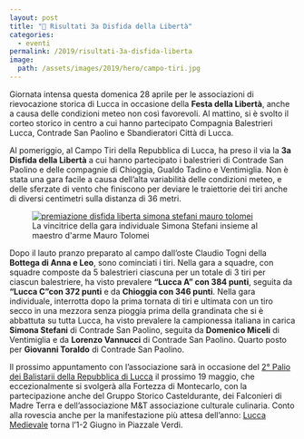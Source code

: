 ```yaml
---
layout: post
title: "🎯 Risultati 3a Disfida della Libertà"
categories:
  - eventi
permalink: /2019/risultati-3a-disfida-liberta
image:
  path: /assets/images/2019/hero/campo-tiri.jpg
---
```


Giornata intensa questa domenica 28 aprile per le associazioni di rievocazione
storica di Lucca in occasione della **Festa della Libertà**, anche a causa delle
condizioni meteo non così favorevoli. Al mattino, si è svolto il corteo storico
in centro a cui hanno partecipato Compagnia Balestrieri Lucca, Contrade San
Paolino e Sbandieratori Città di Lucca.

<!-- more -->

Al pomeriggio, al Campo Tiri della Repubblica di Lucca, ha preso il via la **3a
Disfida della Libertà** a cui hanno partecipato i balestrieri di Contrade San
Paolino e delle compagnie di Chioggia, Gualdo Tadino e Ventimiglia. Non è stata
una gara facile a causa dell’alta variabilità delle condizioni meteo, e delle
sferzate di vento che finiscono per deviare le traiettorie dei tiri anche di
diversi centimetri sulla distanza di 36 metri.

<figure class="align-center">
  <a href="{{ 'assets/images/2019/disfida-liberta-simona-stefani-mauro-tolomei.jpg
' | absolute_url }}">
    <img src="{{ 'assets/images/2019/disfida-liberta-simona-stefani-mauro-tolomei.jpg
' | absolute_url }}" alt="premiazione disfida liberta simona stefani mauro tolomei">
  </a>
  <figcaption>La vincitrice della gara individuale Simona Stefani insieme al maestro d'arme Mauro Tolomei</figcaption>
</figure>

Dopo il lauto pranzo preparato al campo dall’oste Claudio Togni della **Bottega
di Anna e Leo**, sono cominciati i tiri. Nella gara a squadre, con squadre
composte da 5 balestrieri ciascuna per un totale di 3 tiri per ciascun
balestriere, ha visto prevalere **“Lucca A” con 384 punti**, seguita da **“Lucca
C”con 372 punti** e da **Chioggia con 346 punti**. Nella gara individuale,
interrotta dopo la prima tornata di tiri e ultimata con un tiro secco in una
mezzora senza pioggia prima della grandinata che si è abbattuta su tutta Lucca,
ha visto prevalere la campionessa italiana in carica **Simona Stefani** di
Contrade San Paolino, seguita da **Domenico Miceli** di Ventimiglia e da
**Lorenzo Vannucci** di Contrade San Paolino. Quarto posto per **Giovanni
Toraldo** di Contrade San Paolino.

Il prossimo appuntamento con l’associazione sarà in occasione del [2° Palio dei
Balistarii della Repubblica di
Lucca](/2019/eventi-palio-balistarii-repubblica-lucca) il prossimo 19 maggio,
che eccezionalmente si svolgerà alla Fortezza di Montecarlo, con la
partecipazione anche del Gruppo Storico Casteldurante, dei Falconieri di Madre
Terra e dell’associazione M&T associazione culturale culinaria. Conto alla
rovescia anche per la manifestazione più attesa dell’anno: [Lucca
Medievale](https://luccamedievale.it) torna l’1-2 Giugno in Piazzale Verdi.
